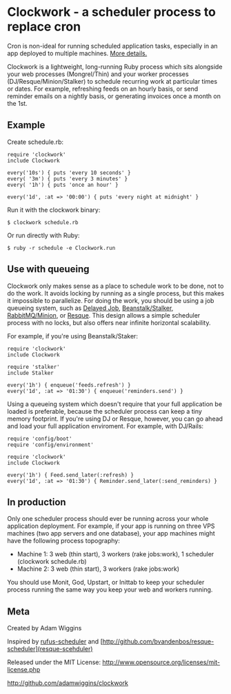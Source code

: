 Clockwork - a scheduler process to replace cron
===============================================

Cron is non-ideal for running scheduled application tasks, especially in an app
deployed to multiple machines.  [More details.](http://adam.heroku.com/past/2010/4/13/rethinking_cron/)

Clockwork is a lightweight, long-running Ruby process which sits alongside your
web processes (Mongrel/Thin) and your worker processes (DJ/Resque/Minion/Stalker)
to schedule recurring work at particular times or dates.  For example,
refreshing feeds on an hourly basis, or send reminder emails on a nightly
basis, or generating invoices once a month on the 1st.

Example
-------

Create schedule.rb:

    require 'clockwork'
    include Clockwork

    every('10s') { puts 'every 10 seconds' }
    every( '3m') { puts 'every 3 minutes' }
    every( '1h') { puts 'once an hour' }

    every('1d', :at => '00:00') { puts 'every night at midnight' }

Run it with the clockwork binary:

    $ clockwork schedule.rb

Or run directly with Ruby:

    $ ruby -r schedule -e Clockwork.run

Use with queueing
-----------------

Clockwork only makes sense as a place to schedule work to be done, not to do
the work.  It avoids locking by running as a single process, but this makes it
impossible to parallelize.  For doing the work, you should be using a job
queueing system, such as
[Delayed Job](http://www.therailsway.com/2009/7/22/do-it-later-with-delayed-job),
[Beanstalk/Stalker](http://adam.heroku.com/past/2010/4/24/beanstalk_a_simple_and_fast_queueing_backend/),
[RabbitMQ/Minion](http://adamblog.heroku.com/past/2009/9/28/background_jobs_with_rabbitmq_and_minion/), or
[Resque](http://github.com/blog/542-introducing-resque).  This design allows
a simple scheduler process with no locks, but also offers near infinite
horizontal scalability.

For example, if you're using Beanstalk/Staker:

    require 'clockwork'
    include Clockwork

    require 'stalker'
    include Stalker

    every('1h') { enqueue('feeds.refresh') }
    every('1d', :at => '01:30') { enqueue('reminders.send') }

Using a queueing system which doesn't require that your full application be
loaded is preferable, because the scheduler process can keep a tiny memory
footprint.  If you're using DJ or Resque, however, you can go ahead and load
your full application enviroment.  For example, with DJ/Rails:

    require 'config/boot'
    require 'config/environment'

    require 'clockwork'
    include Clockwork

    every('1h') { Feed.send_later(:refresh) }
    every('1d', :at => '01:30') { Reminder.send_later(:send_reminders) }

In production
-------------

Only one scheduler process should ever be running across your whole application
deployment.  For example, if your app is running on three VPS machines (two app
servers and one database), your app machines might have the following process
topography:

* Machine 1: 3 web (thin start), 3 workers (rake jobs:work), 1 scheduler (clockwork schedule.rb)
* Machine 2: 3 web (thin start), 3 workers (rake jobs:work)

You should use Monit, God, Upstart, or Inittab to keep your scheduler process
running the same way you keep your web and workers running.

Meta
----

Created by Adam Wiggins

Inspired by [rufus-scheduler](http://rufus.rubyforge.org/rufus-scheduler/) and [http://github.com/bvandenbos/resque-scheduler](resque-scehduler)

Released under the MIT License: http://www.opensource.org/licenses/mit-license.php

http://github.com/adamwiggins/clockwork

